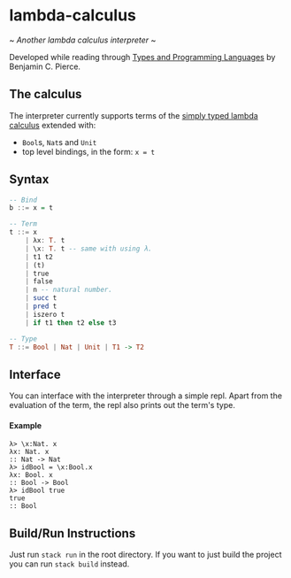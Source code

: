 # lambda-calculus
~ *Another lambda calculus interpreter* ~

Developed while reading through
[Types and Programming Languages](https://www.cis.upenn.edu/~bcpierce/tapl/) by Benjamin C. Pierce.

## The calculus
The interpreter currently supports terms of the 
[simply typed lambda calculus](https://en.wikipedia.org/wiki/Simply_typed_lambda_calculus) 
extended with:
- `Bool`s, `Nat`s and `Unit`
- top level bindings, in the form: `x = t`

## Syntax
```haskell
-- Bind
b ::= x = t 

-- Term
t ::= x
    | λx: T. t
    | \x: T. t -- same with using λ.
    | t1 t2
    | (t)
    | true
    | false
    | n -- natural number.
    | succ t
    | pred t
    | iszero t
    | if t1 then t2 else t3

-- Type
T ::= Bool | Nat | Unit | T1 -> T2
```

## Interface
You can interface with the interpreter through a simple repl.
Apart from the evaluation of the term, the repl also prints out the term's type.

#### Example
```
λ> \x:Nat. x
λx: Nat. x
:: Nat -> Nat
λ> idBool = \x:Bool.x   
λx: Bool. x
:: Bool -> Bool
λ> idBool true
true
:: Bool
```

## Build/Run Instructions
Just run `stack run` in the root directory. If you want to just build the project you can run `stack build` instead.

